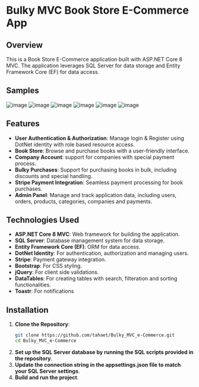 # Bulky MVC Book Store E-Commerce App

## Overview

This is a Book Store E-Commerce application built with ASP.NET Core 8 MVC. The application leverages SQL Server for data storage and Entity Framework Core (EF) for data access.

## Samples
![image](https://github.com/user-attachments/assets/ba699d9c-5e64-4432-91ab-0f5b1635f9df)
![image](https://github.com/user-attachments/assets/894f9dca-04be-4a16-b463-67f60700b6ed)
![image](https://github.com/user-attachments/assets/fe920113-5704-4b26-b92f-ee7c7e817d4d)
![image](https://github.com/user-attachments/assets/987c343d-af8a-47b5-8f7b-398a64db8f11)
![image](https://github.com/user-attachments/assets/99b44381-c436-4cf5-a2cd-e67826c41316)
![image](https://github.com/user-attachments/assets/60cd28fd-8a95-4998-b424-acf4f6e77628)



## Features

- **User Authentication & Authorization**: Manage login & Register using DotNet identity with role based resource access.
- **Book Store**: Browse and purchase books with a user-friendly interface.
- **Company Account**: support for companies with special payment process.
- **Bulky Purchases**: Support for purchasing books in bulk, including discounts and special handling.
- **Stripe Payment Integration**: Seamless payment processing for book purchases.
- **Admin Panel**: Manage and track application data, including users, orders, products, categories, companies and payments.

## Technologies Used

- **ASP.NET Core 8 MVC**: Web framework for building the application.
- **SQL Server**: Database management system for data storage.
- **Entity Framework Core (EF)**: ORM for data access.
- **DotNet Identity**: For authentication, authorization and managing users.
- **Stripe**: Payment gateway integration.
- **Bootstrap**: For CSS styling.
- **jQuery**: For client side validations.
- **DataTables**: For creating tables with search, filteration and sorting functionalities.
- **Toastr**: For notifications

## Installation

1. **Clone the Repository**:
   ```bash
   git clone https://github.com/tahaet/Bulky_MVC_e-Commerce.git
   cd Bulky_MVC_e-Commerce
2. **Set up the SQL Server database by running the SQL scripts provided in the repository**.
3. **Update the connection string in the appsettings.json file to match your SQL Server settings**.
4. **Build and run the project**.
